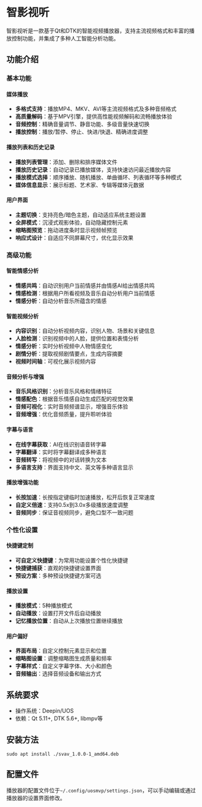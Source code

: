 # 智影视听

智影视听是一款基于Qt和DTK的智能视频播放器，支持主流视频格式和丰富的播放控制功能，并集成了多种人工智能分析功能。

## 功能介绍

### 基本功能

#### 媒体播放
- **多格式支持**：播放MP4、MKV、AVI等主流视频格式及多种音频格式
- **高质量解码**：基于MPV引擎，提供高性能视频解码和流畅播放体验
- **音频控制**：精确音量调节、静音功能、多级音量快速切换
- **播放控制**：播放/暂停、停止、快进/快退、精确进度调整

#### 播放列表和历史记录
- **播放列表管理**：添加、删除和排序媒体文件
- **播放历史记录**：自动记录已播放媒体，支持快速访问最近播放内容
- **播放模式选择**：顺序播放、随机播放、单曲循环、列表循环等多种模式
- **媒体信息显示**：展示标题、艺术家、专辑等媒体元数据

#### 用户界面
- **主题切换**：支持亮色/暗色主题，自动适应系统主题设置
- **全屏模式**：沉浸式观影体验，自动隐藏控制元素
- **缩略图预览**：拖动进度条时显示视频帧预览
- **响应式设计**：自适应不同屏幕尺寸，优化显示效果

### 高级功能
#### 智能情感分析
- **情感共鸣**：自动识别用户当前情感并由情感AI给出情感共鸣
- **情感检测**：根据用户所看视频及音乐自动分析用户当前情感
- **情感分析**：自动分析音乐所蕴含的情感

#### 智能视频分析
- **内容识别**：自动分析视频内容，识别人物、场景和关键信息
- **人脸检测**：识别视频中的人脸，提供位置和表情分析
- **情感分析**：实时分析视频中人物情感变化
- **剧情分析**：提取视频剧情要点，生成内容摘要
- **视频时间轴**：可视化展示视频内容

#### 音频分析与增强
- **音乐风格识别**：分析音乐风格和情绪特征
- **情感配色**：根据音乐情感自动生成匹配的视觉效果
- **音频可视化**：实时音频频谱显示，增强音乐体验
- **音频增强**：优化音频质量，提升聆听体验

#### 字幕与语言
- **在线字幕获取**：AI在线识别语音转字幕
- **字幕翻译**：实时将字幕翻译成多种语言
- **音频转写**：将视频中的对话转换为文本
- **多语言支持**：界面支持中文、英文等多种语言显示

#### 播放增强功能
- **长按加速**：长按指定键临时加速播放，松开后恢复正常速度
- **自定义倍速**：支持0.5x到3.0x多级播放速度调整
- **音频同步**：保证音视频同步，避免口型不一致问题

### 个性化设置

#### 快捷键定制
- **可自定义快捷键**：为常用功能设置个性化快捷键
- **快捷键捕获**：直观的快捷键设置界面
- **预设方案**：多种预设快捷键方案可选

#### 播放设置
- **播放模式**：5种播放模式
- **自动播放**：设置打开文件后自动播放
- **记忆播放位置**：自动从上次播放位置继续播放

#### 用户偏好
- **界面布局**：自定义控制元素显示和位置
- **缩略图设置**：调整缩略图生成质量和频率
- **字幕样式**：自定义字幕字体、大小和颜色
- **音频输出**：选择音频设备和输出方式

## 系统要求
- 操作系统：Deepin/UOS
- 依赖：Qt 5.11+, DTK 5.6+, libmpv等

## 安装方法
```
sudo apt install ./svav_1.0.0-1_amd64.deb
```

## 配置文件
播放器的配置文件位于`~/.config/uosmvp/settings.json`，可以手动编辑或通过播放器的设置界面修改。
